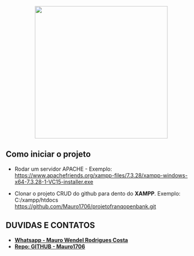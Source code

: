 <p align="center"><a href="https://www.franq.com.br/" target="_blank"><img src="https://res-3.cloudinary.com/crunchbase-production/image/upload/c_lpad,h_256,w_256,f_auto,q_auto:eco/hxsfzqmggi6onix2nkp9" width="350"></a></p>

## Como iniciar o projeto

- Rodar um servidor APACHE - Exemplo: https://www.apachefriends.org/xampp-files/7.3.28/xampp-windows-x64-7.3.28-1-VC15-installer.exe

- Clonar o projeto CRUD do github para dento do <b>XAMPP</b>. Exemplo: C:/xampp/htdocs
https://github.com/Mauro1706/projetofranqopenbank.git


## DUVIDAS E CONTATOS
- **[Whatsapp - Mauro Wendel Rodrigues Costa ](https://api.whatsapp.com/send?phone=5561983486393)**
- **[Repo: GITHUB - Mauro1706 ](https://github.com/Mauro1706)**



